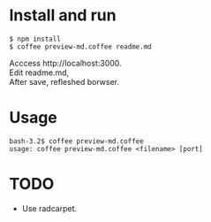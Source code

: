 
Install and run
=================

~~~~~~~~~~~~~~~~~~~~~~~~~~~~~~~~~~~~~~~~~~ { .bash .numberLines}
$ npm install
$ coffee preview-md.coffee readme.md
~~~~~~~~~~~~~~~~~~~~~~~~~~~~~~~~~~~~~~~~~~

Acccess http://localhost:3000.<br/>
Edit readme.md, <br/>
After save, refleshed borwser. <br/>

Usage
======

~~~~~~~~~~~~~~~~~~~~~~~~~~~~~~~~~~~~~~~~~~ { .bash .numberLines}
bash-3.2$ coffee preview-md.coffee
usage: coffee preview-md.coffee <filename> [port]
~~~~~~~~~~~~~~~~~~~~~~~~~~~~~~~~~~~~~~~~~~

TODO
=====
* Use radcarpet.

